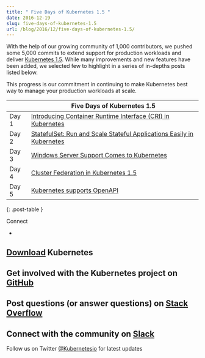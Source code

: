 ```yaml
---
title: " Five Days of Kubernetes 1.5 "
date: 2016-12-19
slug: five-days-of-kubernetes-1.5
url: /blog/2016/12/five-days-of-kubernetes-1.5/
---
```

With the help of our growing community of 1,000 contributors, we pushed some 5,000 commits to extend support for production workloads and deliver [Kubernetes 1.5](http://blog.kubernetes.io/2016/12/kubernetes-1.5-supporting-production-workloads.html). While many improvements and new features have been added, we selected few to highlight in a series of in-depths posts listed below.&nbsp;  

This progress is our commitment in continuing to make Kubernetes best way to manage your production workloads at scale.  

| | Five Days of Kubernetes 1.5 |
|--|--|
| Day 1 |  [Introducing Container Runtime Interface (CRI) in Kubernetes](http://blog.kubernetes.io/2016/12/container-runtime-interface-cri-in-kubernetes.html) |
| Day 2 |  [StatefulSet: Run and Scale Stateful Applications Easily in Kubernetes](http://blog.kubernetes.io/2016/12/statefulset-run-scale-stateful-applications-in-kubernetes.html) |
| Day 3 |  [Windows Server Support Comes to Kubernetes](http://blog.kubernetes.io/2016/12/windows-server-support-kubernetes.html) |
| Day 4 |  [Cluster Federation in Kubernetes 1.5](http://blog.kubernetes.io/2016/12/cluster-federation-in-kubernetes-1.5.html)  |
| Day 5 |  [Kubernetes supports OpenAPI](http://blog.kubernetes.io/2016/12/kubernetes-supports-openapi.html) |
{: .post-table }


Connect


-
[Download](http://get.k8s.io/) Kubernetes
-
Get involved with the Kubernetes project on [GitHub](https://github.com/kubernetes/kubernetes)
-
Post questions (or answer questions) on [Stack Overflow](http://stackoverflow.com/questions/tagged/kubernetes)
-
Connect with the community on [Slack](http://slack.k8s.io/)
-
Follow us on Twitter [@Kubernetesio](https://twitter.com/kubernetesio) for latest updates
